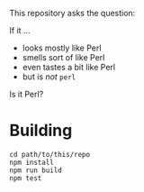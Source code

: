 This repository asks the question:

If it ...
- looks mostly like Perl
- smells sort of like Perl
- even tastes a bit like Perl 
- but is *not* `perl` 

Is it Perl?

# Building

    cd path/to/this/repo
    npm install
    npm run build
    npm test

